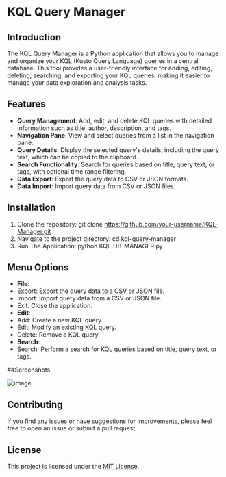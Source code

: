 # KQL Query Manager

## Introduction

The KQL Query Manager is a Python application that allows you to manage and organize your KQL (Kusto Query Language) queries in a central database. This tool provides a user-friendly interface for adding, editing, deleting, searching, and exporting your KQL queries, making it easier to manage your data exploration and analysis tasks.

## Features

- **Query Management**: Add, edit, and delete KQL queries with detailed information such as title, author, description, and tags.
- **Navigation Pane**: View and select queries from a list in the navigation pane.
- **Query Details**: Display the selected query's details, including the query text, which can be copied to the clipboard.
- **Search Functionality**: Search for queries based on title, query text, or tags, with optional time range filtering.
- **Data Export**: Export the query data to CSV or JSON formats.
- **Data Import**: Import query data from CSV or JSON files.

## Installation

1. Clone the repository:
   git clone https://github.com/your-username/KQL-Manager.git
2. Navigate to the project directory:
  cd kql-query-manager
3. Run The Application:
  python KQL-DB-MANAGER.py


## Menu Options

- **File**:
- Export: Export the query data to a CSV or JSON file.
- Import: Import query data from a CSV or JSON file.
- Exit: Close the application.
- **Edit**:
- Add: Create a new KQL query.
- Edit: Modify an existing KQL query.
- Delete: Remove a KQL query.
- **Search**:
- Search: Perform a search for KQL queries based on title, query text, or tags.

##Screenshots

![image](https://github.com/user-attachments/assets/bd20190e-e780-4919-a745-fd15f9b3d9c7)


## Contributing

If you find any issues or have suggestions for improvements, please feel free to open an issue or submit a pull request.

## License

This project is licensed under the [MIT License](LICENSE).
